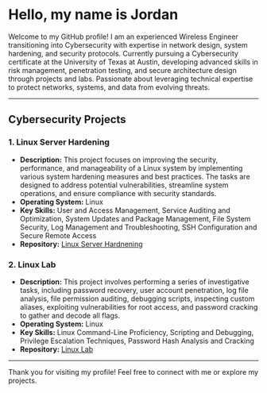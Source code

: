 # Hello, my name is Jordan  

Welcome to my GitHub profile! I am an experienced Wireless Engineer transitioning into Cybersecurity with expertise in network design, system hardening, and security protocols. Currently pursuing a Cybersecurity certificate at the University of Texas at Austin, developing advanced skills in risk management, penetration testing, and secure architecture design through projects and labs. Passionate about leveraging technical expertise to protect networks, systems, and data from evolving threats.


---

## Cybersecurity Projects  


### 1. **Linux Server Hardening**  
- **Description:** This project focuses on improving the security, performance, and manageability of a Linux system by implementing various system hardening measures and best practices. The tasks are designed to address potential vulnerabilities, streamline system operations, and ensure compliance with security standards.  
- **Operating System:** Linux
- **Key Skills:** User and Access Management, Service Auditing and Optimization, System Updates and Package Management, File System Security, Log Management and Troubleshooting, SSH Configuration and Secure Remote Access
- **Repository:**   [Linux Server Hardnening](https://github.com/JordanMcAlpine1/LinuxServerHardening) 


### 2. **Linux Lab**  
- **Description:** This project involves performing a series of investigative tasks, including password recovery, user account penetration, log file analysis, file permission auditing, debugging scripts, inspecting custom aliases, exploiting vulnerabilities for root access, and password cracking to gather and decode all flags.  
- **Operating System:** Linux
- **Key Skills:** Linux Command-Line Proficiency, Scripting and Debugging, Privilege Escalation Techniques, Password Hash Analysis and Cracking   
- **Repository:**   [Linux Lab](https://github.com/JordanMcAlpine1/LinuxLab)


---

Thank you for visiting my profile! Feel free to connect with me or explore my projects.  

